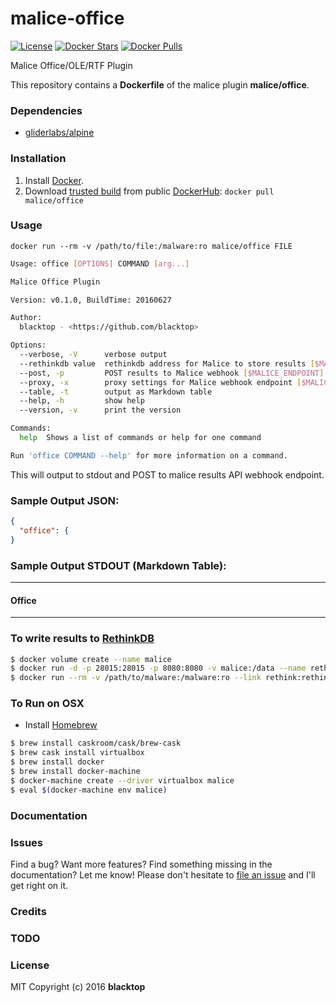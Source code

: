 malice-office
=============

[![License](http://img.shields.io/:license-mit-blue.svg)](http://doge.mit-license.org) [![Docker Stars](https://img.shields.io/docker/stars/malice/office.svg)](https://hub.docker.com/r/malice/office/) [![Docker Pulls](https://img.shields.io/docker/pulls/malice/office.svg)](https://hub.docker.com/r/malice/office/)

Malice Office/OLE/RTF Plugin

This repository contains a **Dockerfile** of the malice plugin **malice/office**.

### Dependencies

-	[gliderlabs/alpine](https://hub.docker.com/_/gliderlabs/alpine/)

### Installation

1.	Install [Docker](https://www.docker.io/).
2.	Download [trusted build](https://hub.docker.com/r/malice/office/) from public [DockerHub](https://hub.docker.com): `docker pull malice/office`

### Usage

```
docker run --rm -v /path/to/file:/malware:ro malice/office FILE
```

```bash
Usage: office [OPTIONS] COMMAND [arg...]

Malice Office Plugin

Version: v0.1.0, BuildTime: 20160627

Author:
  blacktop - <https://github.com/blacktop>

Options:
  --verbose, -V      verbose output
  --rethinkdb value  rethinkdb address for Malice to store results [$MALICE_RETHINKDB]
  --post, -p         POST results to Malice webhook [$MALICE_ENDPOINT]
  --proxy, -x        proxy settings for Malice webhook endpoint [$MALICE_PROXY]
  --table, -t        output as Markdown table
  --help, -h         show help
  --version, -v      print the version

Commands:
  help  Shows a list of commands or help for one command

Run 'office COMMAND --help' for more information on a command.
```

This will output to stdout and POST to malice results API webhook endpoint.

### Sample Output JSON:

```json
{
  "office": {
}
```

### Sample Output STDOUT (Markdown Table):

---

#### Office


---

### To write results to [RethinkDB](https://rethinkdb.com)

```bash
$ docker volume create --name malice
$ docker run -d -p 28015:28015 -p 8080:8080 -v malice:/data --name rethink rethinkdb
$ docker run --rm -v /path/to/malware:/malware:ro --link rethink:rethink malice/office -t FILE
```

### To Run on OSX

-	Install [Homebrew](http://brew.sh)

```bash
$ brew install caskroom/cask/brew-cask
$ brew cask install virtualbox
$ brew install docker
$ brew install docker-machine
$ docker-machine create --driver virtualbox malice
$ eval $(docker-machine env malice)
```

### Documentation

### Issues

Find a bug? Want more features? Find something missing in the documentation? Let me know! Please don't hesitate to [file an issue](https://github.com/maliceio/malice-office/issues/new) and I'll get right on it.

### Credits

### TODO

### License

MIT Copyright (c) 2016 **blacktop**